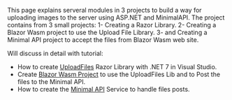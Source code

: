 This page explains serveral modules in 3 projects to build a way for uploading images to the server using ASP.NET and MinimalAPI.
The project contains from 3 small projects:
1- Creating a Razor Library.
2- Creating a Blazor Wasm project to use the Upload File Library.
3- and Creating a Minimal API project to accept the files from Blazor Wasm web site.

Will discuss in detail with tutorial:

* How to create [UploadFiles](https://github.com/mhmd2015/UploadFilesMinimalApi/wiki/Create-UploadFiles-Razor-Library) Razor Library with .NET 7 in Visual Studio.
* Create [Blazor Wasm Project](https://github.com/mhmd2015/JWTTokenMinimalApi/wiki/Create-Blazor-Project-To-Consume-the-Minimal-API-Authentication) to use the UploadFiles Lib and to Post the files to the Minimal API.
* How to create the [Minimal API](https://github.com/mhmd2015/JWTTokenMinimalApi/wiki/Generate-JWT-Token-in-.NET-7) Service to handle files posts.
